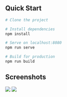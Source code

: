 ## Quick Start

```bash
# Clone the project

# Install dependencies
npm install

# Serve on localhost:8080
npm run serve

# Build for production
npm run build
```
## Screenshots
<image src="https://puu.sh/GxZGN/d875041fac.png"/>
<image src="https://puu.sh/GxZHm/3e7b40e344.png"/>
